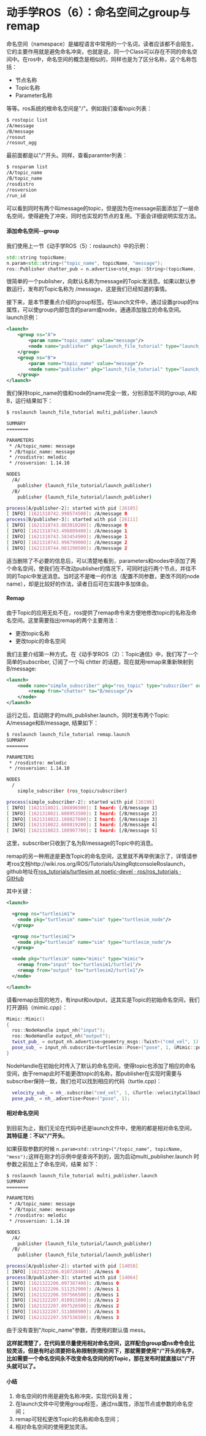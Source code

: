 # 动手学ROS（6）：命名空间之group与remap

命名空间（namespace）是编程语言中常用的一个名词，读者应该都不会陌生，它的主要作用就是避免命名冲突，也就是说，同一个Class可以存在不同的命名空间中。在ros中，命名空间的概念是相似的，同样也是为了区分名称，这个名称包括：

- 节点名称
- Topic名称
- Parameter名称

等等。ros系统的根命名空间是"/"。例如我们查看topic列表：

```bash
$ rostopic list
/A/message
/B/message
/rosout
/rosout_agg
```

最前面都是以"/"开头。同样，查看paramter列表：

```bash
$ rosparam list
/A/topic_name
/B/topic_name
/rosdistro
/rosversion
/run_id
```

可以看到同时有两个叫message的topic，但是因为在message前面添加了一层命名空间，使得避免了冲突，同时也实现的节点的复用。下面会详细说明实现方法。

#### 添加命名空间--group

我们使用上一节《动手学ROS（5）：roslaunch》中的示例：

```c++
std::string topicName;
n.param<std::string>("topic_name", topicName, "message");
ros::Publisher chatter_pub = n.advertise<std_msgs::String>(topicName, 100);
```

很简单的一个publisher，向默认名称为message的Topic发消息。如果以默认参数运行，发布的Topic名称为 /message，这是我们已经知道的事情。

接下来，是本节要重点介绍的group标签。在launch文件中，通过设置group的ns属性，可以使group内部包含的param或node，通通添加独立的命名空间。launch示例：

```xml
<launch>
    <group ns="A">
        <param name="topic_name" value="message"/>
        <node name="publisher" pkg="launch_file_tutorial" type="launch_publisher" output="screen"/>
    </group>
    <group ns="B">
        <param name="topic_name" value="message"/>
        <node name="publisher" pkg="launch_file_tutorial" type="launch_publisher" output="screen"/>
    </group>
</launch>
```

我们保持topic_name的值和node的name完全一致，分别添加不同的group, A和B，运行结果如下：

```bash
$ roslaunch launch_file_tutorial multi_publisher.launch 

SUMMARY
========

PARAMETERS
 * /A/topic_name: message
 * /B/topic_name: message
 * /rosdistro: melodic
 * /rosversion: 1.14.10

NODES
  /A/
    publisher (launch_file_tutorial/launch_publisher)
  /B/
    publisher (launch_file_tutorial/launch_publisher)

process[A/publisher-2]: started with pid [26105]
[ INFO] [1621310742.998574500]: /A/message 0
process[B/publisher-3]: started with pid [26111]
[ INFO] [1621310743.083010200]: /B/message 0
[ INFO] [1621310743.498809400]: /A/message 1
[ INFO] [1621310743.583454900]: /B/message 1
[ INFO] [1621310743.998799000]: /A/message 2
[ INFO] [1621310744.083290500]: /B/message 2
```

适当删除了不必要的信息后，可以清楚地看到，parameters和nodes中添加了两个命名空间，使我们在不改动publisher的情况下，可同时运行两个节点，并往不同的Topic中发送消息。当时这不是唯一的作法（配置不同参数，更改不同的node name），却是比较好的作法，读者日后可在实践中多加体会。

#### Remap

由于Topic的应用无处不在，ros提供了remap命令来方便地修改topic的名称及命名空间。这里需要指出remap的两个主要用法：

- 更改topic名称
- 更改topic的命名空间

我们主要介绍第一种方式。在《动手学ROS（2）：Topic通信》中，我们写了一个简单的subscriber, 订阅了一个叫 chtter 的话题，现在就用remap来重新映射到B/message:

```xml
<launch>
    <node name="simple_subscriber" pkg="ros_topic" type="subscriber" output="screen">
        <remap from="chatter" to="B/message"/>
    </node>
</launch>
```

运行之后，启动刚才的multi_publisher.launch，同时发布两个Topic: A/message和B/message, 结果如下：

```bash
$ roslaunch launch_file_tutorial remap.launch
SUMMARY
========

PARAMETERS
 * /rosdistro: melodic
 * /rosversion: 1.14.10

NODES
  /
    simple_subscriber (ros_topic/subscriber)

process[simple_subscriber-2]: started with pid [26198]
[ INFO] [1621318021.108896500]: I heard: [/B/message 1]
[ INFO] [1621318021.608953500]: I heard: [/B/message 2]
[ INFO] [1621318022.108827600]: I heard: [/B/message 3]
[ INFO] [1621318022.608819200]: I heard: [/B/message 4]
[ INFO] [1621318023.108907700]: I heard: [/B/message 5]
```

这里，subscriber只收到了名为B/message的Topic中的消息。

remap的另一种用途是更改Topic的命名空间，这里就不再举例演示了，详情请参考ros文档http://wiki.ros.org/ROS/Tutorials/UsingRqtconsoleRoslaunch，github地址在[ros_tutorials/turtlesim at noetic-devel · ros/ros_tutorials · GitHub](https://github.com/ros/ros_tutorials/tree/noetic-devel/turtlesim)

其中关键：

```xml
<launch>

  <group ns="turtlesim1">
    <node pkg="turtlesim" name="sim" type="turtlesim_node"/>
  </group>

  <group ns="turtlesim2">
    <node pkg="turtlesim" name="sim" type="turtlesim_node"/>
  </group>

  <node pkg="turtlesim" name="mimic" type="mimic">
    <remap from="input" to="turtlesim1/turtle1"/>
    <remap from="output" to="turtlesim2/turtle1"/>
  </node>

</launch>
```

请看remap出现的地方，有input和output，这其实是Topic的初始命名空间，我们打开源码（mimic.cpp）：

```c++
Mimic::Mimic()
{
  ros::NodeHandle input_nh("input");
  ros::NodeHandle output_nh("output");
  twist_pub_ = output_nh.advertise<geometry_msgs::Twist>("cmd_vel", 1);
  pose_sub_ = input_nh.subscribe<turtlesim::Pose>("pose", 1, &Mimic::poseCallback, this);
}
```

NodeHandle在初始化时传入了默认的命名空间，使得topic也添加了相应的命名空间，由于remap此时不能更改topic的名称，那publisher在实现时需要与subscriber保持一致，我们也可以找到相应的代码（turtle.cpp)：

```c++
  velocity_sub_ = nh_.subscribe("cmd_vel", 1, &Turtle::velocityCallback, this);
  pose_pub_ = nh_.advertise<Pose>("pose", 1);
```

#### 相对命名空间

到目前为止，我们无论在代码中还是launch文件中，使用的都是相对命名空间，**其特征是：不以"/"开头**。

如果获取参数的时候 `n.param<std::string>("/topic_name", topicName, "mess");`这样在刚才的示例中是查询不到的，因为启动multi_publisher.launch 时参数之前加上了命名空间，结果 如下：

```bash
$ roslaunch launch_file_tutorial multi_publisher.launch 
SUMMARY
========

PARAMETERS
 * /A/topic_name: message
 * /B/topic_name: message
 * /rosdistro: melodic
 * /rosversion: 1.14.10

NODES
  /A/
    publisher (launch_file_tutorial/launch_publisher)
  /B/
    publisher (launch_file_tutorial/launch_publisher)

process[A/publisher-2]: started with pid [14058]
[ INFO] [1621322206.010728400]: /A/mess 0
process[B/publisher-3]: started with pid [14064]
[ INFO] [1621322206.097387400]: /B/mess 0
[ INFO] [1621322206.511252900]: /A/mess 1
[ INFO] [1621322206.597566500]: /B/mess 1
[ INFO] [1621322207.010915800]: /A/mess 2
[ INFO] [1621322207.097526500]: /B/mess 2
[ INFO] [1621322207.511088900]: /A/mess 3
[ INFO] [1621322207.597536500]: /B/mess 3
```

由于没有查到"/topic_name"参数，而使用的默认值 mess。

**这样就清楚了，在代码里尽量使用相对命名空间，这样配合group或ns命令会比较灵活，但是有时必须要把名称限制到根空间下，那就需要使用"/"开头的名字，比如需要一个命名空间永不改变命名空间的的Topic，那在发布时就直接以"/"开头就可以了。**

#### 小结

1. 命名空间的作用是避免名称冲突，实现代码复用；
2. 在launch文件中可使用group标签，通过ns属性，添加节点或参数的命名空间；
3. remap可轻松更改Topic的名称和命名空间；
4. 相对命名空间的使用更加灵活。

